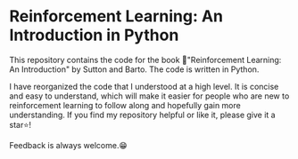 # Reinforcement Learning: An Introduction in Python

This repository contains the code for the book 📕"Reinforcement Learning: An Introduction" by Sutton and Barto. The code is written in Python.

I have reorganized the code that I understood at a high level. It is concise and easy to understand, which will make it easier for people who are new to reinforcement learning to follow along and hopefully gain more understanding. If you find my repository helpful or like it, please give it a star⭐!

Feedback is always welcome.😁